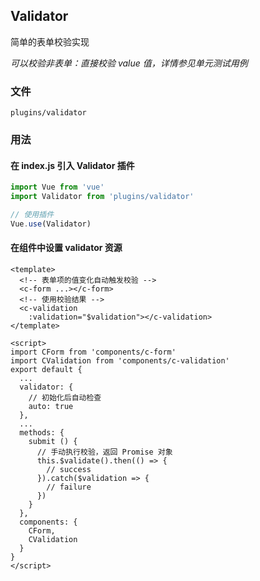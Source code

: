## Validator

简单的表单校验实现

*可以校验非表单：直接校验 value 值，详情参见单元测试用例*

### 文件

`plugins/validator`

### 用法

#### 在 index.js 引入 Validator 插件

``` js
import Vue from 'vue'
import Validator from 'plugins/validator'

// 使用插件
Vue.use(Validator)
```

#### 在组件中设置 validator 资源

``` vue
<template>
  <!-- 表单项的值变化自动触发校验 -->
  <c-form ...></c-form>
  <!-- 使用校验结果 -->
  <c-validation
    :validation="$validation"></c-validation>
</template>

<script>
import CForm from 'components/c-form'
import CValidation from 'components/c-validation'
export default {
  ...
  validator: {
    // 初始化后自动检查
    auto: true
  },
  ...
  methods: {
    submit () {
      // 手动执行校验，返回 Promise 对象
      this.$validate().then(() => {
        // success
      }).catch($validation => {
        // failure
      })
    }
  },
  components: {
    CForm,
    CValidation
  }
}
</script>
```
